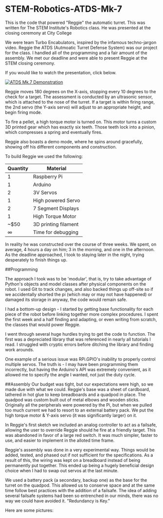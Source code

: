 # STEM-Robotics-ATDS-Mk-7
This is the code that powered "Reggie" the automatic turret. This was written for The STEM Institute's Robotics class.
He was presented at the closing ceremony at City College


We were team Turbo Encabulators, inspired by the infamous techno-jargon video. 
Reggie the ATDS (Autmoatic Turret Defense System) was our project for the class. I handled all of the programming
and a fair amount of the assembly. We met our deadline and were able to present Reggie at the STEM closing ceremony. 


If you would like to watch the presentation, click below.


[![ATDS Mk.7 Demonstration](https://img.youtube.com/vi/aUrzmkUITlI/0.jpg)](https://www.youtube.com/watch?v=aUrzmkUITlI "CCNY STEM Robotics Demonstration")


Reggie moves 180 degrees on the X-axis, stopping every 10 degrees to the check for a target. The assessment is conducted by an ultrasonic
sensor, which is attached to the nose of the turret. If a target is within firing range, the 2nd servo (the Y-axis servo) will adjust to
an appropriate height, and begin firing mode. 

To fire a pellet, a high torque motor is turned on. This motor turns a custom 3D printed gear which has exactly six teeth. Those teeth 
lock into a pinion, which compresses a spring and eventually fires.

Reggie also boasts a demo mode, where he spins around gracefully, showing off his different components and construction.

To build Reggie we used the following:


|Quantity| Material            |
|--------|-----------------------
| 1    | Raspberry Pi         |
| 1    | Arduino              |
| 2    | 3V Servos            |
| 1    | High powered Servo   |
| 2    | 7 Segment Displays   |
| 1    | High Torque Motor    |
| ~$50 | 3D printing filament |
| ∞    | Time for debugging   |

In reality he was constructed over the course of three weeks. We spent, on average, 4 hours a day on him; 3 in the morning, and one in the afternoon.
As the deadline approached, I took to staying later in the night, trying desperately to finish things up.


##Programming

The approach I took was to be 'modular', that is, try to take advantage of Python's objects and model classes after physical components on the robot.
I used Git to track changes, and also backed things up off-site so if we accidentally shorted the pi (which may or may not have happened)
or damaged its storage in anyway, the code would remain safe.

I had a bottom-up design - I started by getting base functionality for each piece of the robot before linking together more complex procedures.
I spent the first week and a half finding and adapting, or even writing from scratch, the classes that would power Reggie.

I went through several huge hurdles trying to get the code to function. The first was a depreciated library that was referenced in nearly all tutorials I read. 
I struggled with cryptic errors before ditching the library and finding work arounds. 

One example of a serious issue was RPi.GPIO's inability to properly control multiple servos. The truth is - I may have been 
programming them incorrectly, but having the Arduino's API was extremely convenient, as it allowed me to specify the angle I wanted, not just the duty cycle. 

##Assembly
Our budget was tight, but our expectations were high, so we made due with what we could. Reggie's base was a sheet of cardboard, lathered in hot glue to keep breadboards and a quadpod in place. The quadpod was custom built out of metal elbows and wooden sticks. Originally all the peripherals were powered by the Pi, but when we pulled too much current we had to resort to an external battery pack. We put the high torque motor & Y-axis servo (it was significantly larger) on it. 

In Reggie's first sketch we included an analog controller to act as a failsafe, allowing the user to override Reggie should he fire at a friendly target. This was abandoned in favor of a large red switch. It was much simpler, faster to use, and easier to implement in the alloted time frame. 

Reggie's assembly was done in a very experimental way. Things would be added, tested, and phased out if not sufficient for the specifications. As a result of this, the wiring was kept on a breadboard instead of being permanently put together. This ended up being a hugely beneficial design choice when I had to swap out servos at the last minute. 

We used a battery pack (a secondary, backup one) as the base for the turret on the quadpod. This allowed us to conserve space and at the same time follow best practices with the addition of a failsafe. The idea of adding several failsafe systems had been so entrenched in our minds, there was no way we could have avoided it. "Redundancy is Key."

Here are some pictures:
